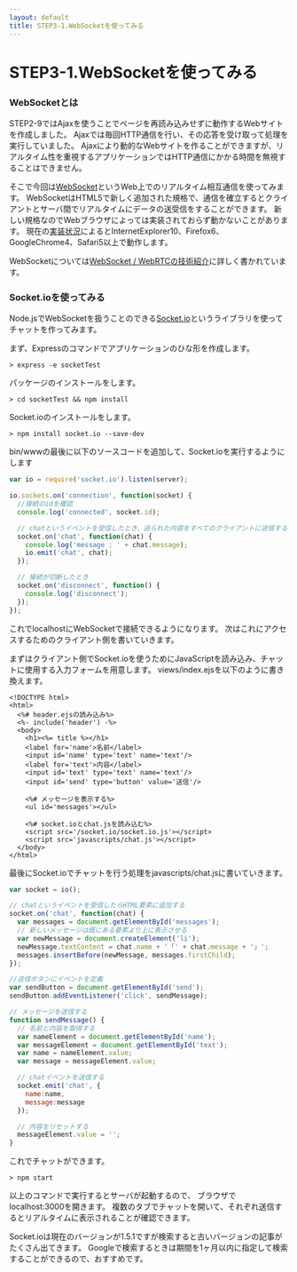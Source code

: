 ```yaml
---
layout: default
title: STEP3-1.WebSocketを使ってみる
---
```

# STEP3-1.WebSocketを使ってみる

### WebSocketとは
STEP2-9ではAjaxを使うことでページを再読み込みせずに動作するWebサイトを作成しました。
Ajaxでは毎回HTTP通信を行い、その応答を受け取って処理を実行していました。
Ajaxにより動的なWebサイトを作ることができますが、リアルタイム性を重視するアプリケーションではHTTP通信にかかる時間を無視することはできません。

そこで今回は[WebSocket](http://ja.wikipedia.org/wiki/WebSocket)というWeb上でのリアルタイム相互通信を使ってみます。
WebSocketはHTML5で新しく追加された規格で、通信を確立するとクライアントとサーバ間でリアルタイムにデータの送受信をすることができます。
新しい規格なのでWebブラウザによっては実装されておらず動かないことがあります。
現在の[実装状況](http://ja.wikipedia.org/wiki/WebSocket#.E5.AE.9F.E8.A3.85.E7.8A.B6.E6.B3.81)によるとInternetExplorer10、Firefox6、GoogleChrome4、Safari5以上で動作します。

WebSocketについては[WebSocket / WebRTCの技術紹介](http://www.slideshare.net/mawarimichi/websocketwebrtc?qid=32be5242-8125-4949-abd9-9543000c397a&v=qf1&b=&from_search=12)に詳しく書かれています。

### Socket.ioを使ってみる
Node.jsでWebSocketを扱うことのできる[Socket.io](http://socket.io)というライブラリを使ってチャットを作ってみます。

まず、Expressのコマンドでアプリケーションのひな形を作成します。

```
> express -e socketTest
```

パッケージのインストールをします。

```
> cd socketTest && npm install
```

Socket.ioのインストールをします。

```
> npm install socket.io --save-dev
```

bin/wwwの最後に以下のソースコードを追加して、Socket.ioを実行するようにします

```js
var io = require('socket.io').listen(server);

io.sockets.on('connection', function(socket) {
  //接続のidを確認
  console.log('connected', socket.id);

  // chatというイベントを受信したとき、送られた内容をすべてのクライアントに送信する
  socket.on('chat', function(chat) {
    console.log('message : ' + chat.message);
    io.emit('chat', chat);
  });

  // 接続が切断したとき
  socket.on('disconnect', function() {
    console.log('disconnect');
  });
});
```
これでlocalhostにWebSocketで接続できるようになります。
次はこれにアクセスするためのクライアント側を書いていきます。

まずはクライアント側でSocket.ioを使うためにJavaScriptを読み込み、チャットに使用する入力フォームを用意します。
views/index.ejsを以下のように書き換えます。

```ejs
<!DOCTYPE html>
<html>
  <%# header.ejsの読み込み%>
  <%- include('header') -%>
  <body>
    <h1><%= title %></h1>
    <label for='name'>名前</label>
    <input id='name' type='text' name='text'/>
    <label for='text'>内容</label>
    <input id='text' type='text' name='text'/>
    <input id='send' type='button' value='送信'/>

    <%# メッセージを表示する%>
    <ul id='messages'></ul>

    <%# socket.ioとchat.jsを読み込む%>
    <script src='/socket.io/socket.io.js'></script>
    <script src='javascripts/chat.js'></script>
  </body>
</html>

```
最後にSocket.ioでチャットを行う処理をjavascripts/chat.jsに書いていきます。

```js
var socket = io();

// chatというイベントを受信したらHTML要素に追加する
socket.on('chat', function(chat) {
  var messages = document.getElementById('messages');
  // 新しいメッセージは既にある要素より上に表示させる
  var newMessage = document.createElement('li');
  newMessage.textContent = chat.name + '「' + chat.message + '」';
  messages.insertBefore(newMessage, messages.firstChild);
});

//送信ボタンにイベントを定義
var sendButton = document.getElementById('send');
sendButton.addEventListener('click', sendMessage);

// メッセージを送信する
function sendMessage() {
  // 名前と内容を取得する
  var nameElement = document.getElementById('name');
  var messageElement = document.getElementById('text');
  var name = nameElement.value;
  var message = messageElement.value;

  // chatイベントを送信する
  socket.emit('chat', {
    name:name,
    message:message
  });

  // 内容をリセットする
  messageElement.value = '';
}
```
これでチャットができます。

```
> npm start
```
以上のコマンドで実行するとサーバが起動するので、
ブラウザでlocalhost:3000を開きます。
複数のタブでチャットを開いて、それぞれ送信するとリアルタイムに表示されることが確認できます。

Socket.ioは現在のバージョンが1.5.1ですが検索すると古いバージョンの記事がたくさん出てきます。
Googleで検索するときは期間を1ヶ月以内に指定して検索することができるので、おすすめです。
